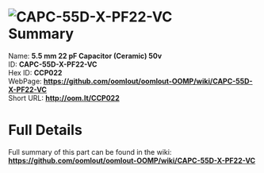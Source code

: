 
![CAPC-55D-X-PF22-VC](https://github.com/oomlout/oomlout-OOMP/blob/master/parts/CAPC-55D-X-PF22-VC/CAPC-55D-X-PF22-VC_420.jpg)   
Summary
=================
  
Name: __5.5 mm 22 pF Capacitor (Ceramic) 50v__    
ID: __CAPC-55D-X-PF22-VC__   
Hex ID: __CCP022__   
WebPage: __https://github.com/oomlout/oomlout-OOMP/wiki/CAPC-55D-X-PF22-VC__   
Short URL: __http://oom.lt/CCP022__   

Full Details
==========================
Full summary of this part can be found in the wiki:   
__https://github.com/oomlout/oomlout-OOMP/wiki/CAPC-55D-X-PF22-VC__    

